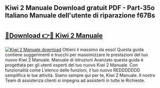 ## Kiwi 2 Manuale Download gratuit PDF - Part-35o Italiano Manuale dell'utente di riparazione f67Bs

# <h2><a href="http://dfb3kpm.blite.top/?on=Kiwi+2+Manuale">🔗Download 👉🔴 Kiwi 2 Manuale</a></h2>

[![Kiwi 2 Manuale download](https://i.imgur.com/lujVjoI.png)](http://dfb3kpm.blite.top/?on=Kiwi+2+Manuale)
Ottieni il massimo da esso! Questa guida contiene suggerimenti e trucchi per massimizzare le prestazioni del tuo nuovo Kiwi 2 Manuale. Manuale di istruzioni Avanzato questa guida è progettata per gli utenti esperti del tuo nuovo Kiwi 2 Manuale. Con funzionalità come L'elenco delle funzioni, il tuo nuovo REDDDDDDD semplifica le tue attività. Siamo sempre qui per te, Kiwi 2 Manuale. Il nostro Team di assistenza clienti si impegna ad assisterti in tutte le Richieste.
